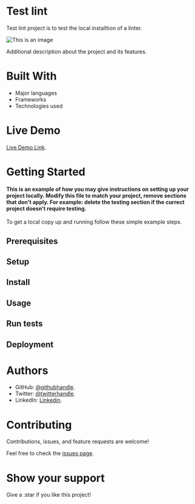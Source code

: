 # Test lint

Test lint project is to test the local installtion of a linter.

![This is an image](https://myoctocat.com/assets/images/base-octocat.svg)

Additional description about the project and its features.

# Built With


- Major languages
- Frameworks
- Technologies used


# Live Demo

[Live Demo Link](https://github.com/Emmy-github-webdev/lint-test).

# Getting Started

#### This is an example of how you may give instructions on setting up your project locally. Modify this file to match your project, remove sections that don't apply. For example: delete the testing section if the currect project doesn't require testing.

To get a local copy up and running follow these simple example steps.

## Prerequisites
## Setup
## Install
## Usage
## Run tests
## Deployment

# Authors

- GitHub: [@githubhandle](https://github.com/Emmy-github-webdev/lint-test).
- Twitter: [@twitterhandle](https://github.com/Emmy-github-webdev/lint-test).
- LinkedIn: [Linkedin](https://github.com/Emmy-github-webdev/lint-test).

# Contributing

Contributions, issues, and feature requests are welcome!

Feel free to check the [issues page](https://github.com/Emmy-github-webdev/lint-test).

# Show your support

Give a :star if you like this project!

